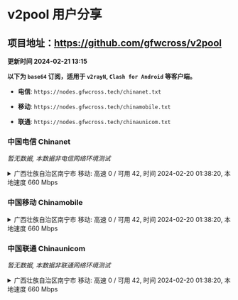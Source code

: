 # v2pool 用户分享
## 项目地址：<https://github.com/gfwcross/v2pool>
**更新时间 2024-02-21 13:15**


**以下为 `base64` 订阅，适用于 `v2rayN`, `Clash for Android` 等客户端。**

- **电信**: `https://nodes.gfwcross.tech/chinanet.txt`

- **移动**: `https://nodes.gfwcross.tech/chinamobile.txt`

- **联通**: `https://nodes.gfwcross.tech/chinaunicom.txt`


### 中国电信 Chinanet
<i>暂无数据, 本数据非电信网络环境测试</i>
<details><summary>广西壮族自治区南宁市 移动: 高速 0 / 可用 42, 时间 2024-02-20 01:38:20, 本地速度 660 Mbps</summary><p>可用节点订阅：https://transfer.sh/RvHV0eXGTz/running.txt<br>高速节点订阅：https://transfer.sh/9U8mBPLzFE/good.txt<br>低延迟节点订阅：https://transfer.sh/OlQPQSVtjq/low_delay.txt</p></details>
<p></p>

### 中国移动 Chinamobile
<details><summary>广西壮族自治区南宁市 移动: 高速 0 / 可用 42, 时间 2024-02-20 01:38:20, 本地速度 660 Mbps</summary><p>可用节点订阅：https://transfer.sh/RvHV0eXGTz/running.txt<br>高速节点订阅：https://transfer.sh/9U8mBPLzFE/good.txt<br>低延迟节点订阅：https://transfer.sh/OlQPQSVtjq/low_delay.txt</p></details>
<p></p>

### 中国联通 Chinaunicom
<i>暂无数据, 本数据非联通网络环境测试</i>
<details><summary>广西壮族自治区南宁市 移动: 高速 0 / 可用 42, 时间 2024-02-20 01:38:20, 本地速度 660 Mbps</summary><p>可用节点订阅：https://transfer.sh/RvHV0eXGTz/running.txt<br>高速节点订阅：https://transfer.sh/9U8mBPLzFE/good.txt<br>低延迟节点订阅：https://transfer.sh/OlQPQSVtjq/low_delay.txt</p></details>
<p></p>